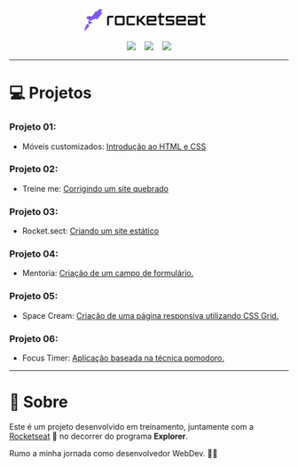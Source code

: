 <div align="center">
<img width="220px" src="https://raw.githubusercontent.com/Rocketseat/awesome/master/assets/logo_rocketseat.png" alt="">&nbsp;&nbsp;&nbsp;
<img width="150px" src="https://www.rocketseat.com.br/_next/image?url=%2Fassets%2Flogos%2Fexplorer.svg&w=256&q=75"  alt="">
<br>
<p align="center">
<img src="https://img.shields.io/github/last-commit/ViniciusOliver-stack/Rocketseat-Explorer?style=for-the-badge"/>&nbsp;&nbsp;&nbsp;
<img src="https://img.shields.io/github/repo-size/ViniciusOliver-stack/Rocketseat-Explorer?style=for-the-badge"/>&nbsp;&nbsp;&nbsp;
<img src="https://img.shields.io/github/languages/count/ViniciusOliver-stack/Rocketseat-Explorer?style=for-the-badge"/>
</p>
</div>

---

# 💻 Projetos 

### Projeto 01:
-  Móveis customizados: <a target="_blank" href="https://viniciusoliver-stack.github.io/Rocketseat-Explorer/projeto-01/">Introdução ao HTML e CSS</a>

### Projeto 02:
-  Treine me: <a target="_blank" href="https://viniciusoliver-stack.github.io/Rocketseat-Explorer/projeto-02/">Corrigindo um site quebrado</a>

### Projeto 03:
-  Rocket.sect: <a target="_blank" href="https://viniciusoliver-stack.github.io/Rocketseat-Explorer/projeto-03/">Criando um site estático</a>

### Projeto 04: 
-  Mentoria: <a target="_blank" href="https://viniciusoliver-stack.github.io/Rocketseat-Explorer/projeto-04/">Criação de um campo de formulário.</a>

### Projeto 05:
-  Space Cream: <a target="_blank" href="https://viniciusoliver-stack.github.io/Rocketseat-Explorer/projeto-04/">Criação de uma página responsiva utilizando CSS Grid.</a>

### Projeto 06:
-  Focus Timer: <a target="_blank" href="https://viniciusoliver-stack.github.io/Rocketseat-Explorer/projeto-04/">Aplicação baseada na técnica pomodoro.</a>
---

# 📕 Sobre
<p>Este é um projeto desenvolvido em treinamento, juntamente com a 
<a  href="https://www.rocketseat.com.br">Rocketseat</a> 🚀
no decorrer do programa <b>Explorer</b>.

Rumo a minha jornada como desenvolvedor WebDev. 🚀💜
</p>
